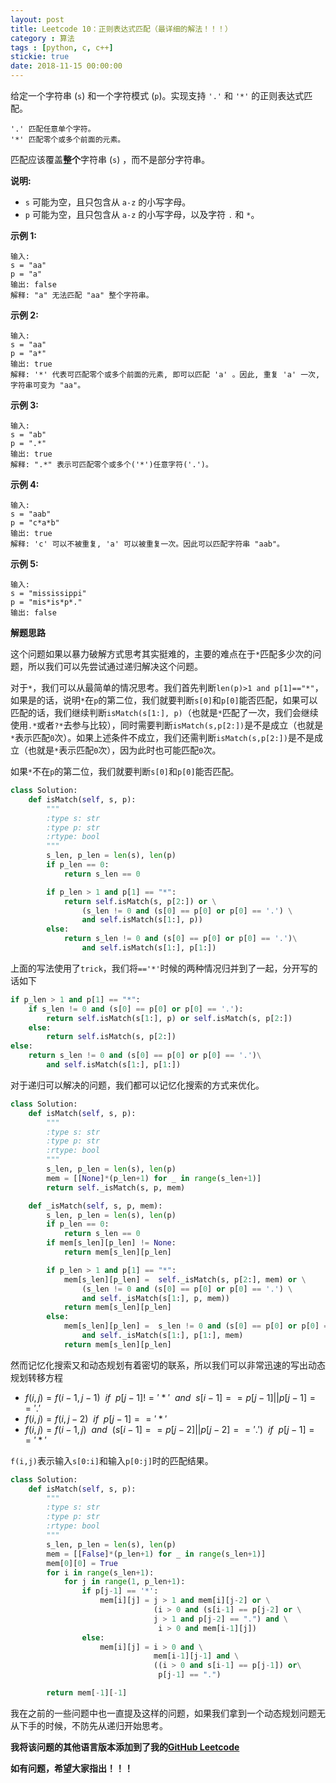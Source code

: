 ```yaml
---
layout: post
title: Leetcode 10：正则表达式匹配（最详细的解法！！！）
category : 算法
tags : [python, c, c++]
stickie: true
date: 2018-11-15 00:00:00
---
```


给定一个字符串 (`s`) 和一个字符模式 (`p`)。实现支持 `'.'` 和 `'*'` 的正则表达式匹配。

```
'.' 匹配任意单个字符。
'*' 匹配零个或多个前面的元素。
```

匹配应该覆盖**整个**字符串 (`s`) ，而不是部分字符串。

**说明:**

- `s` 可能为空，且只包含从 `a-z` 的小写字母。
- `p` 可能为空，且只包含从 `a-z` 的小写字母，以及字符 `.` 和 `*`。

**示例 1:**

```
输入:
s = "aa"
p = "a"
输出: false
解释: "a" 无法匹配 "aa" 整个字符串。
```

**示例 2:**

```
输入:
s = "aa"
p = "a*"
输出: true
解释: '*' 代表可匹配零个或多个前面的元素, 即可以匹配 'a' 。因此, 重复 'a' 一次, 字符串可变为 "aa"。
```

**示例 3:**

```
输入:
s = "ab"
p = ".*"
输出: true
解释: ".*" 表示可匹配零个或多个('*')任意字符('.')。
```

**示例 4:**

```
输入:
s = "aab"
p = "c*a*b"
输出: true
解释: 'c' 可以不被重复, 'a' 可以被重复一次。因此可以匹配字符串 "aab"。
```

**示例 5:**

```
输入:
s = "mississippi"
p = "mis*is*p*."
输出: false
```

**解题思路**

这个问题如果以暴力破解方式思考其实挺难的，主要的难点在于`*`匹配多少次的问题，所以我们可以先尝试通过递归解决这个问题。

对于`*`，我们可以从最简单的情况思考。我们首先判断`len(p)>1 and p[1]=="*"`，如果是的话，说明`*`在`p`的第二位，我们就要判断`s[0]`和`p[0]`能否匹配，如果可以匹配的话，我们继续判断`isMatch(s[1:], p)`（也就是`*`匹配了一次，我们会继续使用`.*`或者`?*`去参与比较），同时需要判断`isMatch(s,p[2:])`是不是成立（也就是`*`表示匹配`0`次）。如果上述条件不成立，我们还需判断`isMatch(s,p[2:])`是不是成立（也就是`*`表示匹配`0`次），因为此时也可能匹配`0`次。

如果`*`不在`p`的第二位，我们就要判断`s[0]`和`p[0]`能否匹配。


```python
class Solution:
    def isMatch(self, s, p):
        """
        :type s: str
        :type p: str
        :rtype: bool
        """
        s_len, p_len = len(s), len(p)
        if p_len == 0:
            return s_len == 0

        if p_len > 1 and p[1] == "*":
            return self.isMatch(s, p[2:]) or \
                (s_len != 0 and (s[0] == p[0] or p[0] == '.') \
                and self.isMatch(s[1:], p))
        else:
            return s_len != 0 and (s[0] == p[0] or p[0] == '.')\
                and self.isMatch(s[1:], p[1:]) 
```

上面的写法使用了`trick`，我们将`=='*'`时候的两种情况归并到了一起，分开写的话如下

```python
if p_len > 1 and p[1] == "*":
    if s_len != 0 and (s[0] == p[0] or p[0] == '.'):
        return self.isMatch(s[1:], p) or self.isMatch(s, p[2:])
    else:
    	return self.isMatch(s, p[2:])
else:
    return s_len != 0 and (s[0] == p[0] or p[0] == '.')\
        and self.isMatch(s[1:], p[1:]) 
```

对于递归可以解决的问题，我们都可以记忆化搜索的方式来优化。

```python
class Solution:
    def isMatch(self, s, p):
        """
        :type s: str
        :type p: str
        :rtype: bool
        """
        s_len, p_len = len(s), len(p)
        mem = [[None]*(p_len+1) for _ in range(s_len+1)]
        return self._isMatch(s, p, mem)

    def _isMatch(self, s, p, mem):
        s_len, p_len = len(s), len(p)
        if p_len == 0:
            return s_len == 0
        if mem[s_len][p_len] != None:
            return mem[s_len][p_len]

        if p_len > 1 and p[1] == "*":
            mem[s_len][p_len] =  self._isMatch(s, p[2:], mem) or \
                (s_len != 0 and (s[0] == p[0] or p[0] == '.') \
                and self._isMatch(s[1:], p, mem))
            return mem[s_len][p_len]
        else:
            mem[s_len][p_len] =  s_len != 0 and (s[0] == p[0] or p[0] == '.')\
                and self._isMatch(s[1:], p[1:], mem) 
            return mem[s_len][p_len]
```

然而记忆化搜索又和动态规划有着密切的联系，所以我们可以非常迅速的写出动态规划转移方程

- $f(i,j)=f(i-1,j-1)\ \ if\ \ p[j-1]!='*'\ \ and \ \ s[i-1]==p[j-1]||p[j-1]=='.'$
- $f(i,j)=f(i,j-2)\ \ if \ \ p[j-1]=='*'$
- $f(i,j)=f(i-1,j)\  \ and \ \ (s[i-1]==p[j-2] || p[j-2]=='.')\ \ if\ \ p[j-1]=='*'$

`f(i,j)`表示输入`s[0:i]`和输入`p[0:j]`时的匹配结果。

```python
class Solution:
    def isMatch(self, s, p):
        """
        :type s: str
        :type p: str
        :rtype: bool
        """
        s_len, p_len = len(s), len(p)
        mem = [[False]*(p_len+1) for _ in range(s_len+1)]
        mem[0][0] = True
        for i in range(s_len+1):
            for j in range(1, p_len+1):
                if p[j-1] == '*':
                    mem[i][j] = j > 1 and mem[i][j-2] or \
                                (i > 0 and (s[i-1] == p[j-2] or \
                                j > 1 and p[j-2] == ".") and \
                                 i > 0 and mem[i-1][j])
                else:
                    mem[i][j] = i > 0 and \
                                mem[i-1][j-1] and \
                                ((i > 0 and s[i-1] == p[j-1]) or\
                                 p[j-1] == ".")

        return mem[-1][-1]
```

我在之前的一些问题中也一直提及这样的问题，如果我们拿到一个动态规划问题无从下手的时候，不防先从递归开始思考。

**我将该问题的其他语言版本添加到了我的[GitHub Leetcode](https://github.com/luliyucoordinate/Leetcode)**

**如有问题，希望大家指出！！！**